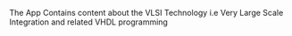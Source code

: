 The App Contains content about the VLSI Technology i.e Very Large Scale Integration  and related VHDL programming
